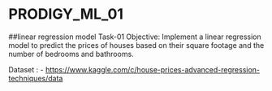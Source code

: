# PRODIGY_ML_01
##linear regression model
Task-01
Objective: Implement a linear regression model to predict the prices of houses based on their square footage and the number of bedrooms and bathrooms.

Dataset : - https://www.kaggle.com/c/house-prices-advanced-regression-techniques/data
